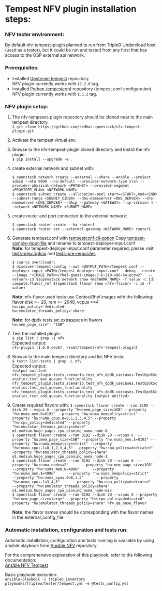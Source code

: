 # Tempest NFV plugin installation steps:

### NFV tester environment:
By default nfv-tempest-plugin planned to run from TripleO Undercloud host (used as a tester), but it could be run and tested from any host that has access to the OSP external api network.  

### Prerequisites:
* Installed [Upstream tempest](https://github.com/openstack/tempest) repository.  
  NFV plugin currently works with `17.2.0` tag.
* Installed [Python-tempestconf](https://opendev.org/openstack/python-tempestconf/) repository (tempest.conf configuration).  
  NFV plugin currently works with `1.1.3` tag.


### NFV plugin setup:
1. The nfv-tempeset-plugin repository should be cloned near to the main tempest directory.  
   `$ git clone https://github.com/redhat-openstack/nfv-tempest-plugin.git`
2. Activate the tempest virtual env.
3. Browse to the nfv-tempest-plugin cloned directory and install the nfv plugin:  
   `$ pip install --upgrade -e .`
4. create external network and subnet with: 

   `$ openstack network create --external --share --enable --project admin --mtu 9000 --no-default --provider-network-type vlan --provider-physical-network <PHYSNET> --provider-segment <PROVIDER_VLAN> <NETWORK_NAME>`  
   `$ openstack subnet create --allocation-pool start=<START>,end=<END> --subnet-range <SUBNET_CIDER> --dns-nameserver <DNS_SERVER> --dns-nameserver <DNS_SERVER> --dhcp --gateway <GATEWAY> --ip-version 4 --network <NETWORK_NAME> <SUBNET_NAME>`
5. create router and port connected to the external network:

   `$ openstack router create --ha router1`  
   `$ openstack router set --external-gateway <NETWORK_NAME> router1` 
6. Generate tempest.conf with [tempestconf cli-option](https://docs.openstack.org/python-tempestconf/latest/cli/cli_options.html)
   Copy [tempest-sample-input-file](./tempest-deployer-input.conf.sample) and rename to tempest-deployer-input.conf  
   **Note:** for tempest-deployer-input.conf parameter required, please visit  
   [tests-description](./tests.md) and [tests-pre-requisites](./tests_prerequisites_config.md)  

   `$ source overcloudrc`  
   `$ discover-tempest-config --out <OUTPUT_PATH>/tempest.conf --deployer-input <PATH>/tempest-deployer-input.conf --debug --create --image "<IMAGE_PATH>/rhel-guest-image-7-6-210-x86-64-qcow2"   --network-id $(openstack network show <NETWORK_NAME> -f value -c id) compute.flavor_ref $(openstack flavor show <nfv-flavor> -c id -f value)`  

   **Note:** nfv-flavor used tests use Centos/Rhel images with the following:  
   flavor disk >= 20, ram >= 2048, vcpus >=4  
   `hw:cpu_policy='dedicated`  
   `hw:emulator_threads_policy='share'`  

   **Note:** for dpdk tests set extraspecs in flavors  
   `hw:mem_page_size": "1GB"`  

7. Test the installed plugin:  
   `$ pip list | grep -i nfv`  
   Expected output:  
   `nfv-plugin (1.0.0.dev67, /root/tempest/nfv-tempest-plugin)`
8. Browse to the main tempest directory and list NFV tests:  
   `$ testr list-tests | grep -i nfv`  
   Expected output:  
   `(output omitted)
   nfv_tempest_plugin.tests.scenario.test_nfv_dpdk_usecases.TestDpdkScenarios.test_max_queues_functionality
   nfv_tempest_plugin.tests.scenario.test_nfv_dpdk_usecases.TestDpdkScenarios.test_min_queues_functionality
   nfv_tempest_plugin.tests.scenario.test_nfv_dpdk_usecases.TestDpdkScenarios.test_odd_queues_functionality
   (output omitted)`
9. Create required flavors with:
   `$ openstack flavor create --ram 8192 --disk 20 --vcpus 6 --property "hw:mem_page_size=1GB" --property "hw:numa_mem.0=8192" --property "hw:numa_mempolicy=strict" --property "hw:numa_cpus.0=0,1,2,3,4,5" --property "hw:cpu_policy=dedicated" --property "hw:emulator_threads_policy=share" m1.medium.huge_pages_cpu_pinning_numa_node-0`  
   `$ openstack flavor create --ram 8192 --disk 20 --vcpus 6  --property "hw:mem_page_size=1GB" --property "hw:numa_mem.1=8192" --property "hw:numa_mempolicy=strict" --property "hw:numa_cpus.1=0,1,2,3,4,5" --property "hw:cpu_policy=dedicated" --property "hw:emulator_threads_policy=share"  m1.medium.huge_pages_cpu_pinning_numa_node-1`  
   `$ openstack flavor create --ram 8192 --disk 20 --vcpus 6  --property "hw:numa_nodes=2"      --property "hw:mem_page_size=1GB"      --property "hw:numa_mem.0=4096"      --property "hw:numa_mem.1=4096"      --property "hw:numa_mempolicy=strict"      --property "hw:numa_cpus.0=0,1,2"      --property "hw:numa_cpus.1=3,4,5"      --property "hw:cpu_policy=dedicated"      --property "hw:emulator_threads_policy=share" m1.medium.huge_pages_cpu_pinning_numa_node-mix`  
   `$ openstack flavor create --ram 8192 --disk 20 --vcpus 6 --property "hw:mem_page_size=large" --property "hw:cpu_policy=dedicated" --property "hw:emulator_threads_policy=share" nfv_qe_base_flavor`
   
   **Note:** the flavor names should be corresponding with the flavor names in the external_config_file
### Automatic installation, configuration and tests run:
Automatic installation, configuration and tests running is available by using ansible playbook from [Ansible NFV](https://github.com/redhat-openstack/ansible-nfv) repository.

For the comprehensive explanation of this playbook, refer to the following documentation:  
[Ansible NFV Tempest](https://github.com/redhat-openstack/ansible-nfv/blob/master/docs/tripleo/tester/tempest.md)

Basic playbook execution:  
`ansible-playbook -i tripleo_inventory playbooks/tripleo/tester/tempest.yml -e @tests_config.yml`
